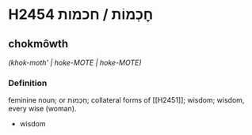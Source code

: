 # H2454 חׇכְמוֹת / חכמות

## chokmôwth

_(khok-moth' | hoke-MOTE | hoke-MOTE)_

### Definition

feminine noun; or חַכְמוֹת; collateral forms of [[H2451]]; wisdom; wisdom, every wise (woman).

- wisdom
